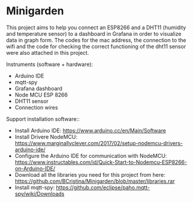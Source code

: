 # Minigarden
This project aims to help you connect an ESP8266 and a DHT11 (humidity and temperature sensor) to a dashboard in Grafana in order to visualize data in graph form.
The codes for the mac address, the connection to the wifi and the code for checking the correct functioning of the dht11 sensor were also attached in this project.

Instruments (software + hardware):
  - Arduino IDE  
  - mqtt-spy
  - Grafana dashboard
  - Node MCU ESP 8266
  - DHT11 sensor
  - Connection wires

Support installation software::
  - Install Arduino IDE: https://www.arduino.cc/en/Main/Software
  - Install Drivere NodeMCU: https://www.marginallyclever.com/2017/02/setup-nodemcu-drivers-arduino-ide/
  - Configure the Arduino IDE for communication with NodeMCU: https://www.instructables.com/id/Quick-Start-to-Nodemcu-ESP8266-on-Arduino-IDE/
  - Download all the libraries you need for this project from here: https://github.com/BCristina/Minigarden/blob/master/libraries.rar
  - Install mqtt-spy: https://github.com/eclipse/paho.mqtt-spy/wiki/Downloads
